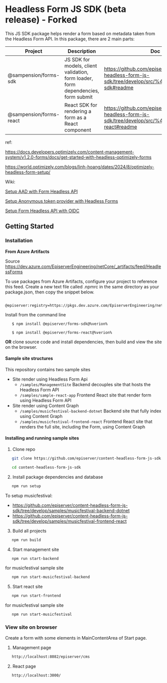 ﻿# Headless Form JS SDK (beta release) - Forked

This JS SDK package helps render a form based on metadata taken from the Headless Form API. In this package, there are 2 main parts:

| Project                         | Description             | Doc                     |
| --------------------------------| ------------------------| ------------------------|
| @sampension/forms-sdk           | JS SDK for models, client validation, form loader, form dependencies, form submit | https://github.com/episerver/content-headless-form-js-sdk/tree/develop/src/%40episerver/forms-sdk#readme
| @sampension/forms-react         | React SDK for rendering a form as a React component | https://github.com/episerver/content-headless-form-js-sdk/tree/develop/src/%40episerver/forms-react#readme

ref: 

   https://docs.developers.optimizely.com/content-management-system/v1.2.0-forms/docs/get-started-with-headless-optimizely-forms
   
   https://world.optimizely.com/blogs/linh-hoang/dates/2024/8/optimizely-headless-form-setup/
   
Wiki:

   [Setup AAD with Form Headless API](https://github.com/episerver/content-headless-form-js-sdk/wiki/Setup-AAD-with-Form-Headless-API)
   
   [Setup Anonymous token provider with Headless Forms](https://github.com/episerver/content-headless-form-js-sdk/wiki/Setup-Anonymous-token-provider-with-Headless-Form)
   
   [Setup Form Headless API with OIDC](https://github.com/episerver/content-headless-form-js-sdk/wiki/Setup-Form-Headless-API-with-OIDC)
   
## Getting Started

### Installation
**From Azure Artifacts** 

Source https://dev.azure.com/EpiserverEngineering/netCore/_artifacts/feed/HeadlessForms

To use packages from Azure Artifacts, configure your project to reference this feed. Create a new text file called .npmrc in the same directory as your package.json, then copy the snippet below.
```
   @episerver:registry=https://pkgs.dev.azure.com/EpiserverEngineering/netCore/_packaging/HeadlessForms/npm/registry/
```
Install from the command line
```
   $ npm install @episerver/forms-sdk@%verion%
```
```
   $ npm install @episerver/forms-react@%verion%
```

**OR** clone source code and install dependencies, then build and view the site on the browser.
#### Sample site structures
This repository contains two sample sites 
* Site render using Headless Form Api
   - `/samples/ManagementSite` Backend decouples site that hosts the Headless Form API
   - `/samples/sample-react-app` Frontend React site that render form using Headless Form API
* Site render using Content Graph
   - `/samples/musicfestival-backend-dotnet` Backend site that fully index using Content Graph
   - `/samples/musicfestival-frontend-react` Frontend React site that renders the full site, including the Form, using Content Graph

#### Installing and running sample sites
1. Clone repo

```sh
   git clone https://github.com/episerver/content-headless-form-js-sdk.git
```
```sh
   cd content-headless-form-js-sdk
```

2. Install package dependencies and database

```sh
   npm run setup
```

To setup musicfestival: 
- https://github.com/episerver/content-headless-form-js-sdk/tree/develop/samples/musicfestival-backend-dotnet
- https://github.com/episerver/content-headless-form-js-sdk/tree/develop/samples/musicfestival-frontend-react

3. Build all projects

```sh
   npm run build
```

4. Start management site

```sh
   npm run start-backend
```

for musicfestival sample site

```sh
   npm run start-musicfestival-backend
``` 
5. Start react site

```sh
   npm run start-frontend
```

for musicfestival sample site

```sh
   npm run start-musicfestival
``` 

### View site on browser

Create a form with some elements in MainContentArea of Start page.

1. Management page

```sh
   http://localhost:8082/episerver/cms
```

2. React page

```sh
   http://localhost:3000/
```
